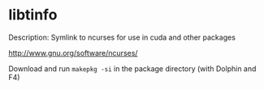 libtinfo
========

Description:
Symlink to ncurses for use in cuda and other packages

http://www.gnu.org/software/ncurses/

Download and run ```makepkg -si``` in the package directory (with Dolphin and F4)